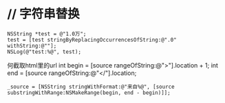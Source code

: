 #     // 字符串替换
    NSString *test = @"1.0万";
    test = [test stringByReplacingOccurrencesOfString:@".0" withString:@""];
    NSLog(@"test:%@", test);



何截取html里的url
    int begin = [source rangeOfString:@">"].location + 1;
    int end = [source rangeOfString:@"</"].location;
   
    _source = [NSString stringWithFormat:@"来自%@", [source substringWithRange:NSMakeRange(begin, end - begin)]];

